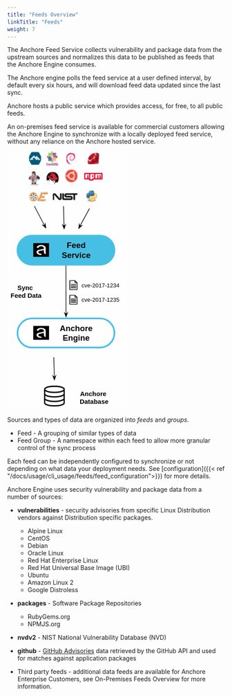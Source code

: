 ```yaml
---
title: "Feeds Overview"
linkTitle: "Feeds"
weight: 7
---
```


The Anchore Feed Service collects vulnerability and package data from the upstream sources and normalizes this data to be
published as feeds that the Anchore Engine consumes.

The Anchore engine polls the feed service at a user defined interval, by default every six hours, and will download feed
data updated since the last sync.

Anchore hosts a public service which provides access, for free, to all public feeds.

An on-premises feed service is available for commercial customers allowing the Anchore Engine to synchronize with a locally
deployed feed service, without any reliance on the Anchore hosted service.


![alt text](FeedsOverview.png)


Sources and types of data are organized into *feeds* and *groups*.
- Feed - A grouping of similar types of data
- Feed Group - A namespace within each feed to allow more granular control of the sync process

Each feed can be independently configured to synchronize or not depending on what data your deployment needs. See [configuration]({{< ref "/docs/usage/cli_usage/feeds/feed_configuration">}}) for more details.

Anchore Engine uses security vulnerability and package data from a number of sources:

- **vulnerabilities** - security advisories from specific Linux Distribution vendors against Distribution specific packages.

    - Alpine Linux
    - CentOS
    - Debian
    - Oracle Linux
    - Red Hat Enterprise Linux
    - Red Hat Universal Base Image (UBI)
    - Ubuntu
    - Amazon Linux 2
    - Google Distroless

- **packages** - Software Package Repositories

    - RubyGems.org
    - NPMJS.org

- **nvdv2** - NIST National Vulnerability Database (NVD)
- **github** - [GitHub Advisories](https://github.com/advisories) data retrieved by the GitHub API and used for matches against application packages
- Third party feeds - additional data feeds are available for Anchore Enterprise Customers, see On-Premises Feeds Overview for more information.


